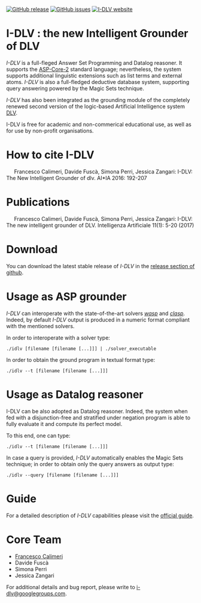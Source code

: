 <!-- [![GitHub license](https://img.shields.io/badge/license-MIT-blue.svg)](https://raw.githubusercontent.com/DeMaCS-UNICAL/I-DLV/master/LICENSE) ) -->
[![GitHub release](https://img.shields.io/github/release/DeMaCS-UNICAL/I-DLV.svg)](https://github.com/DeMaCS-UNICAL/I-DLV/releases/latest)
[![GitHub issues](https://img.shields.io/github/issues/DeMaCS-UNICAL/I-DLV.svg)](https://github.com/DeMaCS-UNICAL/I-DLV/issues)
[![I-DLV website](https://img.shields.io/website-up-down-green-red/https/demacs-unical.github.io/I-DLV.svg?label=I-DLV-website)](https://demacs-unical.github.io/I-DLV/)

# I-DLV : the new Intelligent Grounder of DLV

_I-DLV_ is a full-fleged Answer Set Programming and Datalog reasoner. It supports the [ASP-Core-2](https://www.mat.unical.it/aspcomp2013/files/ASP-CORE-2.03c.pdf) standard language; nevertheless, the system supports additional linguistic extensions such as list terms and external atoms. _I-DLV_ is also a full-fledged deductive database system, supporting query answering powered by the Magic Sets technique.

_I-DLV_ has also been integrated as the grounding module of the completely renewed second version of the logic-based Artificial Intelligence system [DLV](https://dlv.demacs.unical.it).

I-DLV is free for academic and non-commerical educational use, as well as for use by non-profit organisations. 

# How to cite I-DLV

[<img src="https://cdn.iconscout.com/icon/free/png-256/quote-16-433627.png" alt title="Cite" width="13" height="13" />](https://dblp.org/rec/bibtex/conf/aiia/CalimeriFPZ16)
[<img src="https://dblp.org/img/paper.dark.hollow.16x16.png" alt title="See on dblp.org" />](https://dblp.org/rec/conf/aiia/CalimeriFPZ16) Francesco Calimeri, Davide Fuscà, Simona Perri, Jessica Zangari: I-DLV: The New Intelligent Grounder of dlv. AI*IA 2016: 192-207

# Publications

[<img src="https://cdn.iconscout.com/icon/free/png-256/quote-16-433627.png" alt title="Cite" width="13" height="13" />](https://dblp.org/rec/bibtex/journals/ia/CalimeriFPZ17)
[<img src="https://dblp.org/img/paper.dark.hollow.16x16.png" alt title="See on dblp.org" />](https://dblp.org/rec/html/journals/ia/CalimeriFPZ17) Francesco Calimeri, Davide Fuscà, Simona Perri, Jessica Zangari: I-DLV: The new intelligent grounder of DLV. Intelligenza Artificiale 11(1): 5-20 (2017)

# Download
You can download the latest stable release of _I-DLV_ in the [release section of github](https://github.com/DeMaCS-UNICAL/I-DLV/releases).

<!-- # Installation
The source code of _I-DLV_ can be downloaded [here](https://github.com/DeMaCS-UNICAL/I-DLV.git).

On Linux O.S. in order to build _I-DLV_ is required g++-4.9 (or more recent) and the tools flex and bison.

It is also required the library [HTD](https://github.com/mabseher/htd/releases), version "htd 1.1 (rc1-bugfix)". 

By typing:

        make

an _I-DLV_ executable file will be generated in the _build/release_ folder.
-->

# Usage as ASP grounder

_I-DLV_ can interoperate with the state-of-the-art solvers [_wasp_](https://github.com/alviano/wasp) and [_clasp_](https://sourceforge.net/projects/potassco/files/clasp/). Indeed, by default _I-DLV_ output is produced in a numeric format compliant with the mentioned solvers. 

In order to interoperate with a solver type:
 
    ./idlv [filename [filename [...]]] | ./solver_executable

In order to obtain the ground program in textual format type:
 
    ./idlv --t [filename [filename [...]]]
    
# Usage as Datalog reasoner 

I-DLV can be also adopted as Datalog reasoner. Indeed, the system when fed with a disjunction-free and stratified under negation program is able to fully evaluate it and compute its perfect model. 

To this end, one can type:

    ./idlv --t [filename [filename [...]]] 
    
In case a query is provided, _I-DLV_ automatically enables the Magic Sets technique; in order to obtain only the query answers as output type: 

    ./idlv --query [filename [filename [...]]]
    
# Guide
  
For a detailed description of _I-DLV_ capabilities please visit the [official guide](https://github.com/DeMaCS-UNICAL/I-DLV/wiki).

# Core Team

* [Francesco Calimeri](https://www.mat.unical.it/calimeri) 
* Davide Fuscà
* Simona Perri
* Jessica Zangari

For additional details and bug report, please write to i-dlv@googlegroups.com. 

